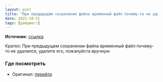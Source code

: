 ```yaml
---
layout: post
title: "При предыдущем сохранении файла временный файл почему-то не удалился, удалите его, пожалуйста  [...]"
date: 2025-10-21
tags: [дайджест]
---
```


**Источник:** [ссылка](https://t.me/imstocker_chat_ru/12026)

Кратко: При предыдущем сохранении файла временный файл почему-то не удалился, удалите его, пожалуйста вручную

### Где посмотреть
- Оригинал: [перейти]({link})
